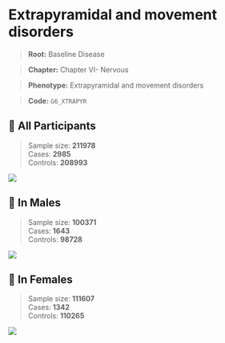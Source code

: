 # Extrapyramidal and movement disorders

> **Root:** Baseline Disease  

> **Chapter:** Chapter VI- Nervous  

> **Phenotype:** Extrapyramidal and movement disorders  

> **Code:** `G6_XTRAPYR`

## 🧪 All Participants  
> Sample size: **211978**  
> Cases: **2985**  
> Controls: **208993**
<img src="/Disease/Figures/ALL/Incidence/G6_XTRAPYR.png"/>
<CsvTable src="/public/Disease/Data/ALL/Incidence/COX_G6_XTRAPYR.csv" label="🔍 View full results" />

## 👨 In Males  
> Sample size: **100371**  
> Cases: **1643**  
> Controls: **98728**
<img src="/Disease/Figures/Male/Incidence/G6_XTRAPYR.png"/>
<CsvTable src="/public/Disease/Data/Male/Incidence/COX_G6_XTRAPYR.csv" label="🔍 View full results" />

## 👩 In Females  
> Sample size: **111607**  
> Cases: **1342**  
> Controls: **110265**
<img src="/Disease/Figures/Female/Incidence/G6_XTRAPYR.png"/>
<CsvTable src="/public/Disease/Data/Female/Incidence/COX_G6_XTRAPYR.csv" label="🔍 View full results" />
